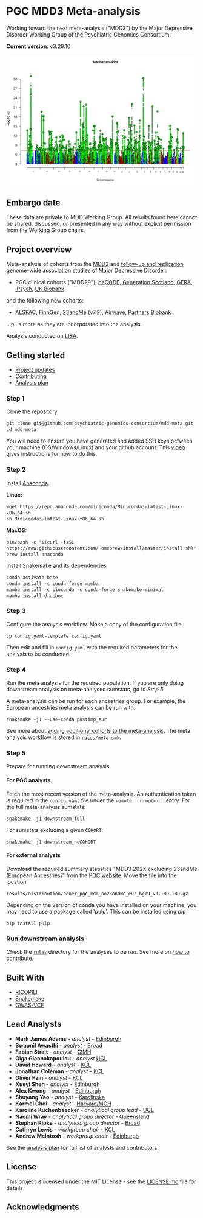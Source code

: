 # PGC MDD3 Meta-analysis

Working toward the next meta-analysis ("MDD3") by the Major Depressive Disorder Working Group of the Psychiatric Genomics Consortium.

**Current version**: v3.29.10

![MDD Manhattan plot](docs/figures/manhattan.nog2.eur.png)

## Embargo date

These data are private to MDD Working Group. All results found here cannot be shared, discussed, or presented in any way without explicit permission from the Working Group chairs. 

## Project overview

Meta-analysis of cohorts from the [MDD2](https://doi.org/10.1038/s41588-018-0090-3) and [follow-up and replication](https://doi.org/10.1038/s41593-018-0326-7) genome-wide association studies of Major Depressive Disorder:

- PGC clinical cohorts ("MDD29"), [deCODE](http://www.decode.com), [Generation Scotland](https://www.ed.ac.uk/generation-scotland/), [GERA](https://www.ncbi.nlm.nih.gov/projects/gap/cgi-bin/study.cgi?study_id=phs000674.v1.p1), [iPsych](https://ipsych.dk), [UK Biobank](https://www.ukbiobank.ac.uk)

and the following new cohorts:

- [ALSPAC](http://www.bristol.ac.uk/alspac/), [FinnGen](https://www.finngen.fi/en), [23andMe](https://www.23andme.com/) (v7.2), [Airwave](https://police-health.org.uk), [Partners Biobank](https://biobank.partners.org)

…plus more as they are incorporated into the analysis.

Analysis conducted on [LISA](https://geneticcluster.org).

## Getting started

- [Project updates](docs/updates.md)
- [Contributing](docs/contrib.md)
- [Analysis plan](docs/plan.md)

### Step 1

Clone the repository

```
git clone git@github.com:psychiatric-genomics-consortium/mdd-meta.git
cd mdd-meta
```
You will need to ensure you have generated and added SSH keys between your machine (OS/Windows/Linux) and your github account. This [video](https://www.youtube.com/watch?v=H5qNpRGB7Qw) gives instructions for how to do this. 

### Step 2

Install [Anaconda](https://conda.io/en/latest/miniconda.html).

**Linux:**
```
wget https://repo.anaconda.com/miniconda/Miniconda3-latest-Linux-x86_64.sh
sh Miniconda3-latest-Linux-x86_64.sh
```

**MacOS:**
```
bin/bash -c "$(curl -fsSL https://raw.githubusercontent.com/Homebrew/install/master/install.sh)"
brew install anaconda
```

Install Snakemake and its dependencies

```
conda activate base
conda install -c conda-forge mamba
mamba install -c bioconda -c conda-forge snakemake-minimal
mamba install dropbox
```

### Step 3

Configure the analysis workflow. Make a copy of the configuration file

```
cp config.yaml-template config.yaml
```

Then edit and fill in `config.yaml` with the required parameters for the analysis to be conducted.

### Step 4

Run the meta analysis for the required population. If you are only doing downstream analysis on meta-analysed sumstats, go to *Step 5*.

A meta-analysis can be run for each ancestries group. For example, the European ancestries meta analysis can be run with:

```
snakemake -j1 --use-conda postimp_eur
```

See more about [adding additional cohorts to the meta-analysis](docs/meta.md). The meta analysis workflow is stored in [`rules/meta.smk`](rules/meta.smk).

### Step 5

Prepare for running downstream analysis.

#### For PGC analysts

Fetch the most recent version of the meta-analysis. An authentication token is required in the `config.yaml` file under the `remote : dropbox :` entry. For the full meta-analysis sumstats:

```
snakemake -j1 downstream_full
```

For sumstats excluding a given `COHORT`:

```
snakemake -j1 downstream_noCOHORT
```

#### For external analysts

Download the required summary statistics "MDD3 202X excluding 23andMe (European Ancestries)" from the [PGC website](https://www.med.unc.edu/pgc/download-results/mdd/). Move the file into the location

```
results/distribution/daner_pgc_mdd_no23andMe_eur_hg19_v3.TBD.TBD.gz
```

Depending on the version of conda you have installed on your machine, you may need to use a package called 'pulp'. This can be installed using pip

```
pip install pulp
```

### Run downstream analysis

Check the [`rules`](rules/) directory for the analyses to be run. See more on [how to contribute](docs/contrib.md).

## Built With

- [RICOPILI](https://sites.google.com/a/broadinstitute.org/ricopili)
- [Snakemake](https://snakemake.readthedocs.io)
- [GWAS-VCF](https://github.com/MRCIEU/gwas-vcf-specification)

## Lead Analysts

* **Mark James Adams** - *analyst* - [Edinburgh](https://www.ed.ac.uk)
* **Swapnil Awasthi** - *analyst* - [Broad](https://www.broadinstitute.org/)
* **Fabian Strait** - *analyst* - [CIMH](https://www.zi-mannheim.de/)
* **Olga Giannakopoulou** - *analyst* [UCL](http://www.bristol.ac.uk/alspac/)
* **David Howard** - *analyst* - [KCL](https://www.kcl.ac.uk/)
* **Jonathan Coleman** - *analyst* – [KCL](https://www.kcl.ac.uk/)
* **Oliver Pain** - *analyst* - [KCL](https://www.kcl.ac.uk/)
* **Xueyi Shen** - *analyst* - [Edinburgh](https://www.ed.ac.uk)
* **Alex Kwong** - *analyst* - [Edinburgh](https://www.ed.ac.uk)
* **Shuyang Yao** - *analyst* – [Karolinska](https://ki.se)
* **Karmel Choi** - *analyst* – [Harvard/MGH](https://www.hsph.harvard.edu)
* **Karoline Kuchenbaecker** - *analytical group lead* - [UCL](http://www.bristol.ac.uk/alspac/)
* **Naomi Wray** - *analytical group director* - [Queensland](https://cnsgenomics.com/)
* **Stephan Ripke** - *analytical group director* - [Broad](https://www.broadinstitute.org/)
* **Cathryn Lewis** - *workgroup chair* - [KCL](https://www.kcl.ac.uk/)
* **Andrew McIntosh** - *workgroup chair* - [Edinburgh](https://www.ed.ac.uk)

See the [analysis plan](docs/plan.md) for full list of analysts and contributors. 

## License

This project is licensed under the MIT License - see the [LICENSE.md](LICENSE) file for details

## Acknowledgments


